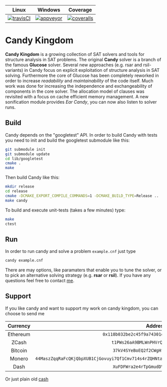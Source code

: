 |        Linux        |       Windows       |       Coverage       |
|:-------------------:|:-------------------:|:--------------------:|
| [![travisCI][1]][2] | [![appveyor][3]][4] | [![coveralls][5]][6] |

[1]: https://travis-ci.org/Udopia/candy-kingdom.svg?branch=master
[2]: https://travis-ci.org/Udopia/candy-kingdom
[3]: https://ci.appveyor.com/api/projects/status/f82s06j62stkseuyksb0
[4]: https://ci.appveyor.com/project/Udopia/candy-kingdom/branch/master
[5]: https://coveralls.io/repos/github/Udopia/candy-kingdom/badge.svg?branch=master
[6]: https://coveralls.io/github/Udopia/candy-kingdom?branch=master

# Candy Kingdom

**Candy Kingdom** is a growing collection of SAT solvers and tools for structure analysis in SAT problems. The original **Candy** solver is a branch of the famous **Glucose** solver. Several new approaches (e.g. rsar and rsil-variants) in Candy focus on explicit exploitation of structure analysis in SAT solving. Furthermore the core of Glucose has been completely reworked in order to increase *readability* and *maintainability* of the code itself. Much work was done for increasing the independence and exchangeability of components in the core solver. The allocation model of clauses was revisited with a focus on cache efficient memory management. A new sonification module provides *Ear Candy*, you can now also listen to solver runs. 

## Build

Candy depends on the "googletest" API. In order to build Candy with tests you need to init and build the googletest submodule like this:
```bash
git submodule init
git submodule update
cd lib/googletest
cmake .
make
```

Then build Candy like this:
```bash
mkdir release
cd release
cmake -DCMAKE_EXPORT_COMPILE_COMMANDS=1 -DCMAKE_BUILD_TYPE=Release ..
make candy
```

To build and execute unit-tests (takes a few minutes) type:
```bash
make
ctest
```

## Run

In order to run candy and solve a problem `example.cnf` just type
```bash
candy example.cnf
```

There are may options, like paramaters that enable you to tune the solver, or to pick an alternative solving strategy (e.g. **rsar** or **rsil**). If you have any questions feel free to contact [me](mailto:2.markus.iser@gmail.com).

## Support

If you like candy and want to support my work on candy kingdom, you can choose to send me 

| Currency 		| Address |
|:-------------------:	|:-------------------:|
| Ethereum 		| `0x118b032be2c45f9a74301e0432d67dbbcdf7b6f0` |
| ZCash 			| `t1PWs26aA9BMLWnPHVrQkur4ecwCt5uDXiK` |
| Bitcoin			| `37kV4SYeBoEQ2f2CWgHfsJs2qV7F58pYZw` |
| Monero			| `44MaszZqqRaFcQKjQbpXUB1CjGovuyi7Qf1Cmv714s4rZQHNtapeXH7WbwaVe4vUMveKAzAiA4j8xgUi29TpKXpm41qZuEo` |
| Dash			| `XuFDFWra2e4rTpGmudDV6nC8g8S3d4ihZs` |

Or just plain old [cash](https://www.paypal.me/markusiser/10) 